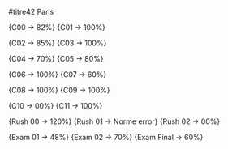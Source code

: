 #titre42 Paris

{C00 -> 82%}
{C01 -> 100%}

{C02 -> 85%}
{C03 -> 100%}

{C04 -> 70%}
{C05 -> 80%}

{C06 -> 100%}
{C07 -> 60%}

{C08 -> 100%}
{C09 -> 100%}

{C10 -> 00%}
{C11 -> 100%}


{Rush 00 -> 120%}
{Rush 01 -> Norme error}
{Rush 02 -> 00%}

{Exam 01 -> 48%}
{Exam 02 -> 70%}
{Exam Final -> 60%}


